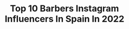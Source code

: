 ---
title: Top 10 Barbers Instagram Influencers In Spain In 2022
description: >-
  Find top barbers Instagram influencers in Spain in 2022. Most popular hashtags: #barbershop #barbero #beard #barber.
platform: Instagram
hits: 94
text_top: Identify the most popular Instagram profiles on inBeat.
text_bottom: inBeat holds 94 Instagram influencers like this in Spain for you to pitch.
profiles:
  - username: "gabriell_boss"
    fullname: >-
      Gabriell Boss
    bio: >-
      📍Madrid 💈Barber💈 Underwear Model Co-founder: ⬇️
    location: "Spain"
    followers: 16529
    engagement: 1094
    commentsToLikes: 0.025636
    id: ck6tlp2386d6z0j718imm6o92
    verified: false
    hashtags: "#tattoos, #picture, #domingo, #picoftheday"
  - username: "jonanwolfx_"
    fullname: >-
      Jonan Wolff Official
    bio: >-
      I am a wolf 🐺, this is my world 🌍🐺 Spain 🇪🇸 Madrid. Barber wolf 💈💇‍♂️ @insta_barber_wolf Libra♎
    location: "Spain"
    followers: 29367
    engagement: 441
    commentsToLikes: 0.027170
    id: ck5qab8njfhoz0i11wrwzjq96
    verified: false
    hashtags: "#beard, #musclebeard, #beardsofinstagram, #instabeard"
  - username: "bbflow_"
    fullname: >-
      🅕🅛🅞🅦
    bio: >-
      📍 𝐁𝐚𝐫𝐜𝐞𝐥𝐨𝐧𝐚 🇪🇸 ⚡️ • 𝒻𝓁ℴ𝓌 - 𝒮𝓌𝒶ℊℊ - 𝒟𝓇𝒾𝓅 🔌 • ᶜʳᵉᵃᵗᵒʳ ᵒᶠ 💈@the_swagg_barbershop💈 📧 Contacted: bbflow93@gmail.com 💼 Collaborations: 📥
    location: "Spain"
    followers: 8434
    engagement: 602
    commentsToLikes: 0.064587
    id: ck5bzyp47s3hs0i11qgerjqet
    verified: false
    hashtags: "#repost, #fcbarcelona, #fresh, #barcelona"
  - username: "jesuscamaratattoo"
    fullname: >-
      ➕ＪΞＳＵＳ ＣΛＭΛＲΛ ＴΛＴＴＯＯ➕
    bio: >-
      ➖ @arteyvidatattoostudio ➖ @ego.barberstudio ➖ Guest spot open __________________________________ Para más info 📲 671 445 915
    location: "Spain"
    followers: 17115
    engagement: 343
    commentsToLikes: 0.053920
    id: ck5ho6hlbp0yd0i119qwkeahe
    verified: false
    hashtags: "#liontattoo, #realismotattoo, #jaen, #tattoojaen"
  - username: "iamdavidfalla"
    fullname: >-
      NJ Barber - David Falla
    bio: >-
      🇺🇸🇨🇴 ✖️ Bilingual YouTuber [600k+ Subs] ✖️ @fit_barber “Be Impactful” ✖️ @fitbarberacademy 🎓 ✖️ @fitbarberstudio Chester, NJ📍 LINKS🔻
    location: "Spain"
    followers: 74962
    engagement: 140
    commentsToLikes: 0.024442
    id: ck5hjwtjmhdyo0i11b5192zky
    verified: false
    hashtags: "#njhairstylist, #chesternj, #nycbarber, #youtube"
  - username: "jose_the_barber_10"
    fullname: >-
      OFFICIAL JOSE THE BARBER
    bio: >-
      Jose the Barber 🇪🇸Citas en salón: 958980508 (Granada, Andalucía) ✂️ Citas VIP o contratación: MD 💈Pro-educador <<WORK HARD, BE NICE>>
    location: "Spain"
    followers: 65829
    engagement: 189
    commentsToLikes: 0.026335
    id: ck6trko6gzjia0j71i3etfibe
    verified: false
    hashtags: "#barbershop, #haircolor, #hairstyle, #barbershopconnect"
  - username: "javi_thebarber_"
    fullname: >-
      Javier Chacon Perez
    bio: >-
      🏝 San Fernando ( Cádiz ) Ambassador @lakmehair_official Barber of @cadizclubdefutbol 🔵🌕 Collaborator of @hairbeautyfactory Citas a través de APP👇🏽👇🏽👇🏽
    location: "Spain"
    followers: 304030
    engagement: 115
    commentsToLikes: 0.007947
    id: ck5c7xvif8eht0i11aq679u2r
    verified: false
    hashtags: "#lakmehair, #lakme, #betis, #realbetisbalompie"
  - username: "franaranda_"
    fullname: >-
      Fran Aranda
    bio: >-
      -Haircutter 💈💇🏻‍♂️ -Educator for @brainonacademy 🎓 -@booksybiz Ambassador 📆 -@kingcgillette.es 🧔🏽 -@barbersandgentlemensupplier 💈
    location: "Spain"
    followers: 37706
    engagement: 126
    commentsToLikes: 0.028285
    id: ck5pzjglm1a0j0i11zn6fwjob
    verified: false
    hashtags: "#kingcgillete, #dominatuestilo, #nosinmibarba, #colaboracion"
  - username: "manulpdazamudio"
    fullname: >-
      ᴍᴀɴᴜᴇʟ ᴢᴀᴍᴜᴅɪᴏ ✪
    bio: >-
      💈Barbero Internacional💈 🏆Campeon España2019🏆🥉3 puesto España2019🥉🏆Campeon salonlook uruguay2019🏆 📍Propietario de Manuel Barber📍 🇺🇾 🇦🇷 🇧🇷 🇱🇺🇪🇸 🇫🇷
    location: "Spain"
    followers: 16001
    engagement: 220
    commentsToLikes: 0.072840
    id: ck13d9ni94cwx0i195up7so29
    verified: false
    hashtags: "#barberlife, #hairstyle, #peluqueria, #andis"
  - username: "rm_barber"
    fullname: >-
      RM BARBER
    bio: >-
      •PROPIETARIO BARBERIA RM& LA CREACIÓN BARBER & TATTOO• •SEMINARIOS DE BARBERIA PRIVADOS (dm) •BOOKSY AMBASSADOR • SPAIN •🇪🇸
    location: "Spain"
    followers: 37425
    engagement: 179
    commentsToLikes: 0.021894
    id: ck602dmv5h6wy0i14rybeeevv
    verified: false
    hashtags: "#lowfade, #sevilla, #razorfade, #barbershop"
---